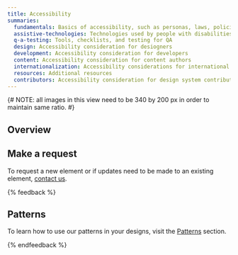 ```yaml
---
title: Accessibility
summaries:
  fundamentals: Basics of accessibility, such as personas, laws, policies, and guidelines
  assistive-technologies: Technologies used by people with disabilities
  q-a-testing: Tools, checklists, and testing for QA
  design: Accessibility consideration for desiogners
  development: Accessibility consideration for developers
  content: Accessibility consideration for content authors
  internationalization: Accessibility considerations for international content
  resources: Additional resources
  contributors: Accessibility consideration for design system contributors
---
```


{# NOTE: all images in this view need to be 340 by 200 px in order to maintain same ratio. #}

## Overview

## Make a request
To request a new element or if updates need to be made to an existing element, 
[contact us](mailto:digital-design-system@redhat.com).

{% feedback %}
  <h2>Patterns</h2>
  <p>To learn how to use our patterns in your designs, visit the <a href="{{ '/patterns/' | url }}">Patterns</a> section.</p>
{% endfeedback %}
